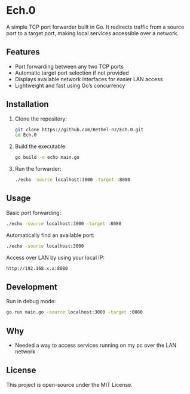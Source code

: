 # Ech.0

A simple TCP port forwarder built in Go. It redirects traffic from a source port to a target port, making local services accessible over a network.

## Features
- Port forwarding between any two TCP ports
- Automatic target port selection if not provided
- Displays available network interfaces for easier LAN access
- Lightweight and fast using Go’s concurrency

## Installation
1. Clone the repository:
   ```sh
   git clone https://github.com/Bethel-nz/Ech.0.git
   cd Ech.0
   ```
2. Build the executable:
   ```sh
   go build -o echo main.go
   ```
3. Run the forwarder:
   ```sh
   ./echo -source localhost:3000 -target :8080
   ```

## Usage
Basic port forwarding:
```sh
./echo -source localhost:3000 -target :8080
```
Automatically find an available port:
```sh
./echo -source localhost:3000
```
Access over LAN by using your local IP:
```sh
http://192.168.x.x:8080
```

## Development
Run in debug mode:
```sh
go run main.go -source localhost:3000 -target :8080
```


## Why
- Needed a way to access services running on my pc over the LAN network

## License
This project is open-source under the MIT License.
